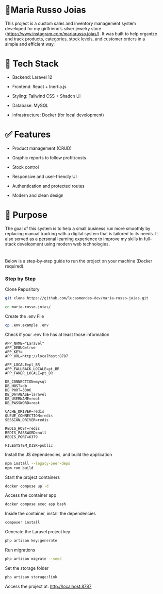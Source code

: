 # 💍Maria Russo Joias

This project is a custom sales and inventory management system developed for my girlfriend’s silver jewelry store (https://www.instagram.com/mariarusso.joias/). It was built to help organize and track products, categories, stock levels, and customer orders in a simple and efficient way.

# 🚀 Tech Stack

- Backend: Laravel 12

- Frontend: React + Inertia.js

- Styling: Tailwind CSS + Shadcn UI

- Database: MySQL

- Infrastructure: Docker (for local development)

# ✅ Features
- Product management (CRUD)

- Graphic reports to follow profit/costs

- Stock control

- Responsive and user-friendly UI

- Authentication and protected routes

- Modern and clean design

# 🎯 Purpose
The goal of this system is to help a small business run more smoothly by replacing manual tracking with a digital system that is tailored to its needs. It also served as a personal learning experience to improve my skills in full-stack development using modern web technologies.




#
Below is a step-by-step guide to run the project on your machine (Docker required).

### Step by Step
Clone Repository
```sh
git clone https://github.com/lucasmendes-dev/maria-russo-joias.git
```

```sh
cd maria-russo-joias/
```

Create the .env File
```sh
cp .env.example .env
```


Check if your .env file has at least those information
```dosini
APP_NAME="Laravel"
APP_DEBUG=true
APP_KEY=
APP_URL=http://localhost:8787

APP_LOCALE=pt_BR
APP_FALLBACK_LOCALE=pt_BR
APP_FAKER_LOCALE=pt_BR

DB_CONNECTION=mysql
DB_HOST=db
DB_PORT=3306
DB_DATABASE=laravel
DB_USERNAME=root
DB_PASSWORD=root

CACHE_DRIVER=redis
QUEUE_CONNECTION=redis
SESSION_DRIVER=redis

REDIS_HOST=redis
REDIS_PASSWORD=null
REDIS_PORT=6379

FILESYSTEM_DISK=public

```

Install the JS dependencies, and build the application
```sh
npm install --legacy-peer-deps
npm run build
```

Start the project containers
```sh
docker compose up -d
```

Access the container app
```sh
docker compose exec app bash
```

Inside the container, install the dependencies
```sh
composer install
```

Generate the Laravel project key
```sh
php artisan key:generate
```

Run migrations
```sh
php artisan migrate --seed
```

Set the storage folder
```sh
php artisan storage:link
```

Access the project at:
[http://localhost:8787](http://localhost:8787)

